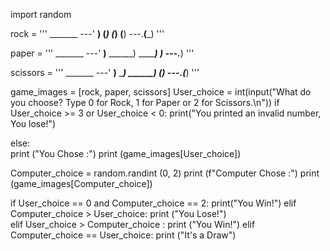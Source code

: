import random

rock = '''
    _______
---'   ____)
      (_____)
      (_____)
      (____)
---.__(___)
'''

paper = '''
    _______
---'   ____)____
          ______)
          _______)
         _______)
---.__________)
'''

scissors = '''
    _______
---'   ____)____
          ______)
       __________)
      (____)
---.__(___)
'''


game_images = [rock, paper, scissors]
User_choice = int(input("What do you choose? Type 0 for Rock, 1 for Paper or 2 for Scissors.\n"))
if User_choice >= 3 or User_choice < 0:
  print("You printed an invalid number, You lose!")
   
else:  
 print ("You Chose :")
 print (game_images[User_choice])


Computer_choice = random.randint (0, 2)
print (f"Computer Chose :")
print (game_images[Computer_choice])

if User_choice == 0 and Computer_choice == 2:
  print("You Win!")
elif Computer_choice > User_choice:
  print ("You Lose!")  
elif User_choice > Computer_choice :
  print ("You Win!")
elif Computer_choice == User_choice:
  print ("It's a Draw")

  
  
